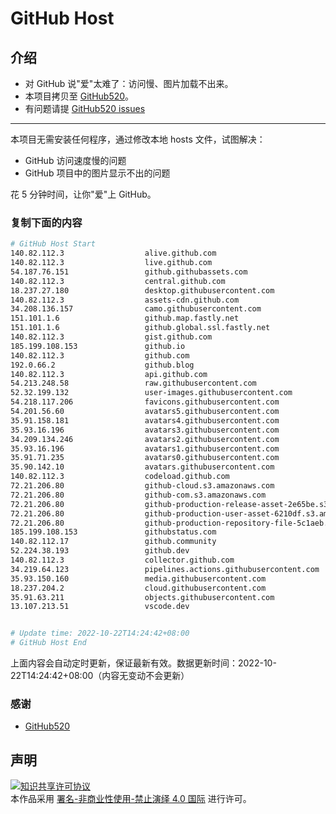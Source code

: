 # GitHub Host
## 介绍
- 对 GitHub 说"爱"太难了：访问慢、图片加载不出来。
- 本项目拷贝至 [GitHub520](https://github.com/521xueweihan/GitHub520)。
- 有问题请提 [GitHub520 issues](https://github.com/521xueweihan/GitHub520/issues/new)

---

本项目无需安装任何程序，通过修改本地 hosts 文件，试图解决：
- GitHub 访问速度慢的问题
- GitHub 项目中的图片显示不出的问题

花 5 分钟时间，让你"爱"上 GitHub。

### 复制下面的内容
```bash
# GitHub Host Start
140.82.112.3                  alive.github.com
140.82.112.3                  live.github.com
54.187.76.151                 github.githubassets.com
140.82.112.3                  central.github.com
18.237.27.180                 desktop.githubusercontent.com
140.82.112.3                  assets-cdn.github.com
34.208.136.157                camo.githubusercontent.com
151.101.1.6                   github.map.fastly.net
151.101.1.6                   github.global.ssl.fastly.net
140.82.112.3                  gist.github.com
185.199.108.153               github.io
140.82.112.3                  github.com
192.0.66.2                    github.blog
140.82.112.3                  api.github.com
54.213.248.58                 raw.githubusercontent.com
52.32.199.132                 user-images.githubusercontent.com
54.218.117.206                favicons.githubusercontent.com
54.201.56.60                  avatars5.githubusercontent.com
35.91.158.181                 avatars4.githubusercontent.com
35.93.16.196                  avatars3.githubusercontent.com
34.209.134.246                avatars2.githubusercontent.com
35.93.16.196                  avatars1.githubusercontent.com
35.91.71.235                  avatars0.githubusercontent.com
35.90.142.10                  avatars.githubusercontent.com
140.82.112.3                  codeload.github.com
72.21.206.80                  github-cloud.s3.amazonaws.com
72.21.206.80                  github-com.s3.amazonaws.com
72.21.206.80                  github-production-release-asset-2e65be.s3.amazonaws.com
72.21.206.80                  github-production-user-asset-6210df.s3.amazonaws.com
72.21.206.80                  github-production-repository-file-5c1aeb.s3.amazonaws.com
185.199.108.153               githubstatus.com
140.82.112.17                 github.community
52.224.38.193                 github.dev
140.82.112.3                  collector.github.com
34.219.64.123                 pipelines.actions.githubusercontent.com
35.93.150.160                 media.githubusercontent.com
18.237.204.2                  cloud.githubusercontent.com
35.91.63.211                  objects.githubusercontent.com
13.107.213.51                 vscode.dev


# Update time: 2022-10-22T14:24:42+08:00
# GitHub Host End

```
上面内容会自动定时更新，保证最新有效。数据更新时间：2022-10-22T14:24:42+08:00（内容无变动不会更新）

### 感谢

- [GitHub520](https://github.com/521xueweihan/GitHub520)

## 声明
<a rel="license" href="https://creativecommons.org/licenses/by-nc-nd/4.0/deed.zh"><img alt="知识共享许可协议" style="border-width: 0" src="https://licensebuttons.net/l/by-nc-nd/4.0/88x31.png"></a><br>本作品采用 <a rel="license" href="https://creativecommons.org/licenses/by-nc-nd/4.0/deed.zh">署名-非商业性使用-禁止演绎 4.0 国际</a> 进行许可。